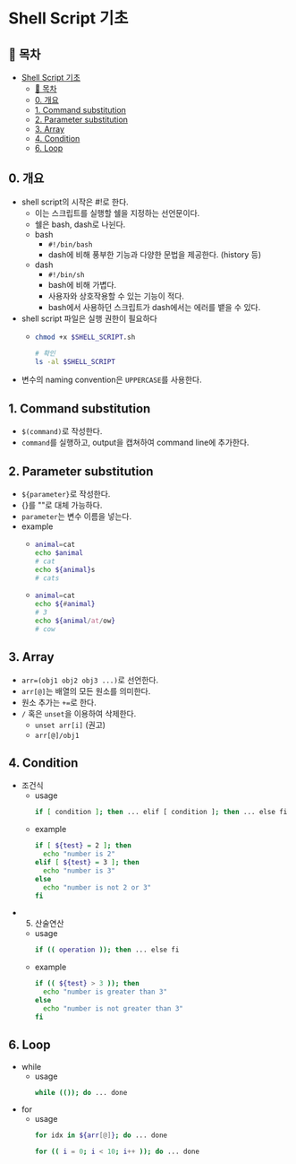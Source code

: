 # Shell Script 기초
## 🎁 목차
- [Shell Script 기초](#shell-script-기초)
  - [🎁 목차](#-목차)
  - [0. 개요](#0-개요)
  - [1. Command substitution](#1-command-substitution)
  - [2. Parameter substitution](#2-parameter-substitution)
  - [3. Array](#3-array)
  - [4. Condition](#4-condition)
  - [6. Loop](#6-loop)
## 0. 개요
* shell script의 시작은 #!로 한다.
  - 이는 스크립트를 실행할 쉘을 지정하는 선언문이다.
  - 쉘은 bash, dash로 나뉜다.
  - bash
    - `#!/bin/bash`
    - dash에 비해 풍부한 기능과 다양한 문법을 제공한다. (history 등)    
  - dash
    - `#!/bin/sh`
    - bash에 비해 가볍다.
    - 사용자와 상호작용할 수 있는 기능이 적다.
    - bash에서 사용하던 스크립트가 dash에서는 에러를 뱉을 수 있다.
* shell script 파일은 실행 권한이 필요하다
  - ```sh
    chmod +x $SHELL_SCRIPT.sh

    # 확인
    ls -al $SHELL_SCRIPT
    ```
* 변수의 naming convention은 `UPPERCASE`를 사용한다.        
  
## 1. Command substitution
* `$(command)`로 작성한다.
* `command`를 실행하고, output을 캡쳐하여 command line에 추가한다.

## 2. Parameter substitution
* `${parameter}`로 작성한다.
* {}를 ""로 대체 가능하다.
* `parameter`는 변수 이름을 넣는다.
* example
  - ```bash
    animal=cat
    echo $animal
    # cat
    echo ${animal}s
    # cats
    ```
  - ```bash
    animal=cat
    echo ${#animal}
    # 3
    echo ${animal/at/ow}
    # cow
    ```

## 3. Array
* `arr=(obj1 obj2 obj3 ...)`로 선언한다.
* `arr[@]`는 배열의 모든 원소를 의미한다.
* 원소 추가는 `+=`로 한다.
* `/` 혹은 `unset`을 이용하여 삭제한다.
  - `unset arr[i]` (권고)
  - `arr[@]/obj1`

## 4. Condition
* 조건식
  - usage
    ```sh
    if [ condition ]; then ... elif [ condition ]; then ... else fi
    ```
  - example
    ```sh
    if [ ${test} = 2 ]; then
      echo "number is 2"
    elif [ ${test} = 3 ]; then
      echo "number is 3"
    else
      echo "number is not 2 or 3"
    fi
    ```
* 5. 산술연산
  - usage
    ```sh
    if (( operation )); then ... else fi
    ```
  - example
    ```sh
    if (( ${test} > 3 )); then
      echo "number is greater than 3"
    else
      echo "number is not greater than 3"
    fi
    ```

## 6. Loop
* while
  - usage
    ```sh
    while (()); do ... done
    ```
* for
  - usage
    ```sh
    for idx in ${arr[@]}; do ... done
  
    for (( i = 0; i < 10; i++ )); do ... done
    ```